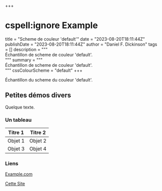 +++
# cspell:ignore Example
title = "Scheme de couleur 'default'"
date = "2023-08-20T18:11:44Z"
publishDate = "2023-08-20T18:11:44Z"
author = "Daniel F. Dickinson"
tags = []
description = """\
Échantillon de scheme de couleur 'default'.\
"""
summary = """\
Échantillon de scheme de couleur 'default'.\
"""
cssColourScheme = "default"
+++

Échantillon du scheme du couleur 'default'.

## Petites démos divers

Quelque texte.

### Un tableau

| Titre 1   | Titre 2   |
|-----------|-----------|
| Objet 1   | Objet 2   |
| Objet 3   | Objet 4   |

### Liens

[Example.com](https://example.com/never-visited)

[Cette Site](/)

